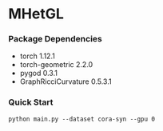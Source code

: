 # MHetGL

### Package Dependencies
* torch 1.12.1
* torch-geometric 2.2.0
* pygod 0.3.1
* GraphRicciCurvature 0.5.3.1

### Quick Start
~~~
python main.py --dataset cora-syn --gpu 0
~~~
